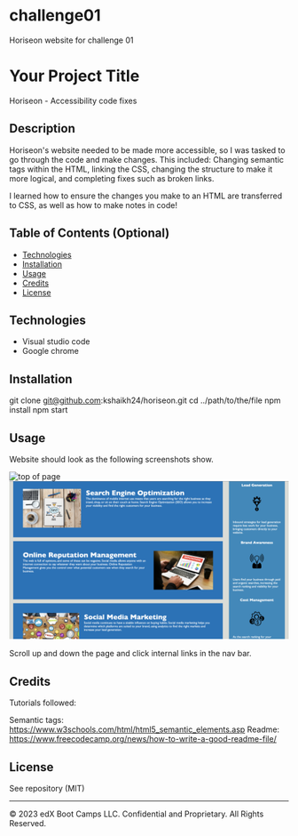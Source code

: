 # challenge01
Horiseon website for challenge 01
# Your Project Title
Horiseon - Accessibility code fixes
## Description 

Horiseon's website needed to be made more accessible, so I was tasked to go through the code and make changes.
This included: Changing semantic tags within the HTML, linking the CSS, changing the structure to make it more logical, and completing fixes such as broken links.

I learned how to ensure the changes you make to an HTML are transferred to CSS, as well as how to make notes in code!

## Table of Contents (Optional)

* [Technologies](#technologies)
* [Installation](#installation)
* [Usage](#usage)
* [Credits](#credits)
* [License](#license)

## Technologies

* Visual studio code
* Google chrome

## Installation

git clone git@github.com:kshaikh24/horiseon.git
cd ../path/to/the/file
npm install
npm start

## Usage 

Website should look as the following screenshots show.

<img src="assets/images/Screenshot-1.png" alt="top of page">
<img src="assets/images/Screenshot-2.png" alt="bottom of page">

Scroll up and down the page and click internal links in the nav bar.

## Credits

Tutorials followed: 

Semantic tags: https://www.w3schools.com/html/html5_semantic_elements.asp
Readme: https://www.freecodecamp.org/news/how-to-write-a-good-readme-file/

## License

See repository (MIT)

---

© 2023 edX Boot Camps LLC. Confidential and Proprietary. All Rights Reserved.
